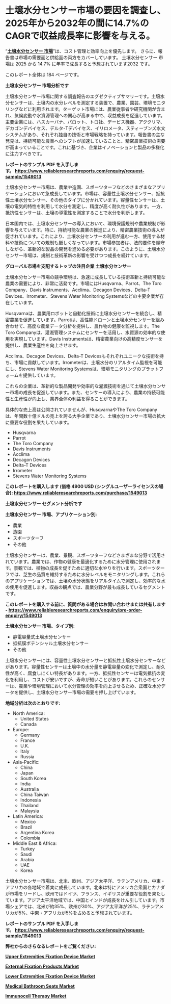 <p><h1>土壌水分センサー市場の要因を調査し、2025年から2032年の間に14.7%のCAGRで収益成長率に影響を与える。</h1></p><p>&ldquo;<strong><a href="https://www.reliableresearchreports.com/soil-moisture-sensors-r1549013?utm_campaign=107&utm_medium=9&utm_source=Github&utm_content=ia&utm_term=23032025&utm_id=soil-moisture-sensors">土壌水分センサー 市場</a></strong>&rdquo;は、コスト管理と効率向上を優先します。 さらに、報告書は市場の需要面と供給面の両方をカバーしています。 土壌水分センサー 市場は 2025 から 14.7% に年率で成長すると予想されています2032 です。</p>
<p>このレポート全体は 184 ページです。</p>
<p><strong>土壌水分センサー 市場分析です</strong></p>
<p><p>土壌水分センサー市場に関する調査報告のエグゼクティブサマリーです。土壌水分センサーは、土壌内の水分レベルを測定する装置で、農業、園芸、環境モニタリングなどに利用されます。ターゲット市場には、農業従事者や研究機関が含まれ、気候変動や水資源管理への関心が高まる中で、収益成長を促進しています。主要企業には、ハスカーバナ、パロット、トロ社、デービス機器、アククリマ、デカゴンデバイセス、デルタ-Tデバイセス、イリロメータ、スティーブンズ水文システムがあり、それぞれ独自の技術と市場戦略を持っています。報告書の主な発見は、持続可能な農業へのシフトが加速していることと、精密農業技術の需要が高まっていることです。これに基づき、企業はイノベーションと製品の多様化に注力すべきです。</p></p>
<p><strong>レポートのサンプル PDF を入手します。&nbsp;<a href="https://www.reliableresearchreports.com/enquiry/request-sample/1549013?utm_campaign=107&utm_medium=9&utm_source=Github&utm_content=ia&utm_term=23032025&utm_id=soil-moisture-sensors">https://www.reliableresearchreports.com/enquiry/request-sample/1549013</a></strong></p>
<p><p>土壌水分センサー市場は、農業や造園、スポーツターフなどのさまざまなアプリケーションにおいて急成長しています。市場は、容量性土壌水分センサー、抵抗性土壌水分センサー、その他のタイプに分かれています。容量性センサーは、土壌の電気的特性を利用して水分を測定し、精度が高く耐久性があります。一方、抵抗性センサーは、土壌の導電性を測定することで水分を判断します。</p><p>日本国内では、土壌水分センサーの導入において、環境保護規制や農業規制が影響を与えています。特に、持続可能な農業の推進により、精密農業技術の導入が促されています。これにより、土壌水分センサーの利用が進む一方、使用する材料や技術についての規制も厳しくなっています。市場参加者は、法的要件を順守しながら、革新的な製品の開発を進める必要があります。このように、土壌水分センサー市場は、規制と技術革新の影響を受けつつ成長を続けています。</p></p>
<p><strong>グローバル市場を支配するトップの注目企業 土壌水分センサー</strong></p>
<p><p>土壌水分センサー市場の競争環境は、急速に成長している技術革新と持続可能な農業の需要により、非常に活発です。市場にはHusqvarna、Parrot、The Toro Company、Davis Instruments、Acclima、Decagon Devices、Delta-T Devices、Irrometer、Stevens Water Monitoring Systemsなどの主要企業が存在しています。</p><p>Husqvarnaは、農業用ロボットと自動化技術に土壌水分センサーを統合し、精密農業を促進しています。Parrotは、高性能ドローンと土壌水分センサーを組み合わせて、高度な農業データ分析を提供し、農作物の健康を監視します。The Toro Companyは、灌漑管理システムにセンサーを活用し、水資源の効率的な使用を実現しています。Davis Instrumentsは、精密農業向けの高精度センサーを提供し、農業生産性を向上させます。</p><p>Acclima、Decagon Devices、Delta-T Devicesもそれぞれユニークな技術を持ち、市場に貢献しています。Irrometerは、土壌水分のリアルタイム監視を可能にし、Stevens Water Monitoring Systemsは、環境モニタリングのプラットフォームを提供しています。</p><p>これらの企業は、革新的な製品開発や効率的な灌漑技術を通じて土壌水分センサー市場の成長を促進しています。また、センサーの導入により、農業の持続可能性と生産性が向上し、業界全体の利益を得ることができます。</p><p>具体的な売上高は公開されていませんが、HusqvarnaやThe Toro Companyは、年間数十億ドルの売上を誇る大手企業であり、土壌水分センサー市場の拡大に重要な役割を果たしています。</p></p>
<p><ul><li>Husqvarna</li><li>Parrot</li><li>The Toro Company</li><li>Davis Instruments</li><li>Acclima</li><li>Decagon Devices</li><li>Delta-T Devices</li><li>Irrometer</li><li>Stevens Water Monitoring Systems</li></ul></p>
<p><strong>このレポートを購入します (価格 4900 USD (シングルユーザーライセンスの場合):&nbsp;<a href="https://www.reliableresearchreports.com/purchase/1549013?utm_campaign=107&utm_medium=9&utm_source=Github&utm_content=ia&utm_term=23032025&utm_id=soil-moisture-sensors">https://www.reliableresearchreports.com/purchase/1549013</a></strong></p>
<p><strong>土壌水分センサー セグメント分析です</strong></p>
<p><strong>土壌水分センサー 市場、アプリケーション別:</strong></p>
<p><ul><li>農業</li><li>造園</li><li>スポーツターフ</li><li>その他</li></ul></p>
<p><p>土壌水分センサーは、農業、景観、スポーツターフなどさまざまな分野で活用されています。農業では、作物の健康を最適化するために水分管理に使用されます。景観では、植物の成長を促すために適切な水やりを行います。スポーツターフでは、芝生の品質を維持するために水分レベルをモニタリングします。これらのアプリケーションでは、土壌の水分状態をリアルタイムで測定し、効率的な水の使用を促進します。収益の観点では、農業分野が最も成長しているセグメントです。</p></p>
<p><strong>このレポートを購入する前に、質問がある場合はお問い合わせまたは共有します - <a href="https://www.reliableresearchreports.com/enquiry/pre-order-enquiry/1549013?utm_campaign=107&utm_medium=9&utm_source=Github&utm_content=ia&utm_term=23032025&utm_id=soil-moisture-sensors">https://www.reliableresearchreports.com/enquiry/pre-order-enquiry/1549013</a></strong></p>
<p><strong>土壌水分センサー 市場、タイプ別:</strong></p>
<p><ul><li>静電容量式土壌水分センサー</li><li>抵抗膜ポテンシャル土壌水分センサー</li><li>その他</li></ul></p>
<p><p>土壌水分センサーには、容量性土壌水分センサーと抵抗性土壌水分センサーなどがあります。容量性センサーは土壌中の水分量を静電容量の変化で測定し、耐久性が高く、腐食しにくい特長があります。一方、抵抗性センサーは電気抵抗の変化を利用し、コストが安いですが、寿命が短いことがあります。これらのセンサーは、農業や環境管理において水分管理の効率を向上させるため、正確な水分データを提供し、土壌水分センサー市場の需要を押し上げています。</p></p>
<p><strong>地域分析は次のとおりです:</strong></p>
<p><ul>
    <li>
        North America:
        <ul>
            <li>United States</li>
            <li>Canada</li>
        </ul>
    </li>
    <li>
        Europe:
        <ul>
            <li>Germany</li>
            <li>France</li>
            <li>U.K.</li>
            <li>Italy</li>
            <li>Russia</li>
        </ul>
    </li>
    <li>
        Asia-Pacific:
        <ul>
            <li>China</li>
            <li>Japan</li>
            <li>South Korea</li>
            <li>India</li>
            <li>Australia</li>
            <li>China Taiwan</li>
            <li>Indonesia</li>
            <li>Thailand</li>
            <li>Malaysia</li>
        </ul>
    </li>
    <li>
        Latin America:
        <ul>
            <li>Mexico</li>
            <li>Brazil</li>
            <li>Argentina Korea</li>
            <li>Colombia</li>
        </ul>
    </li>
    <li>
        Middle East & Africa:
        <ul>
            <li>Turkey</li>
            <li>Saudi</li>
            <li>Arabia</li>
            <li>UAE</li>
            <li>Korea</li>
        </ul>
    </li>
    </ul></p>
<p><p>土壌水分センサー市場は、北米、欧州、アジア太平洋、ラテンアメリカ、中東・アフリカの各地域で着実に成長しています。北米は特にアメリカ合衆国とカナダが市場をリードし、欧州ではドイツ、フランス、イギリスが重要な役割を果たしています。アジア太平洋地域では、中国とインドが成長をけん引しています。市場シェアでは、北米が約35%、欧州が30%、アジア太平洋が25%、ラテンアメリカが5%、中東・アフリカが5%を占めると予想されています。</p></p>
<p><strong>レポートのサンプル PDF を入手します。&nbsp;<a href="https://www.reliableresearchreports.com/enquiry/request-sample/1549013?utm_campaign=107&utm_medium=9&utm_source=Github&utm_content=ia&utm_term=23032025&utm_id=soil-moisture-sensors">https://www.reliableresearchreports.com/enquiry/request-sample/1549013</a></strong></p>
<p><strong></strong></p>
<p><strong></strong></p>
<p><strong></strong></p>
<p><strong></strong></p>
<p><strong>弊社からのさらなるレポートをご覧ください:</strong></p>
<p><strong><p><a href="https://github.com/dukawashviro/Market-Research-Report-List-1/blob/main/upper-extremities-fixation-device-market.md?utm_campaign=107&utm_medium=9&utm_source=Github&utm_content=ia&utm_term=23032025&utm_id=soil-moisture-sensors">Upper Extremities Fixation Device Market</a></p><p><a href="https://github.com/koopalujale2/Market-Research-Report-List-1/blob/main/external-fixation-products-market.md?utm_campaign=107&utm_medium=9&utm_source=Github&utm_content=ia&utm_term=23032025&utm_id=soil-moisture-sensors">External Fixation Products Market</a></p><p><a href="https://github.com/molayrabeta/Market-Research-Report-List-1/blob/main/lower-extremities-fixation-device-market.md?utm_campaign=107&utm_medium=9&utm_source=Github&utm_content=ia&utm_term=23032025&utm_id=soil-moisture-sensors">Lower Extremities Fixation Device Market</a></p><p><a href="https://github.com/rembaentin6f/Market-Research-Report-List-1/blob/main/medical-bathroom-seats-market.md?utm_campaign=107&utm_medium=9&utm_source=Github&utm_content=ia&utm_term=23032025&utm_id=soil-moisture-sensors">Medical Bathroom Seats Market</a></p><p><a href="https://github.com/timayuethem/Market-Research-Report-List-1/blob/main/immunocell-therapy-market.md?utm_campaign=107&utm_medium=9&utm_source=Github&utm_content=ia&utm_term=23032025&utm_id=soil-moisture-sensors">Immunocell Therapy Market</a></p></strong></p>